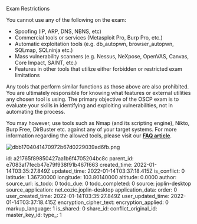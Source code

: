 Exam Restrictions

You cannot use any of the following on the exam:

- Spoofing (IP, ARP, DNS, NBNS, etc)
- Commercial tools or services (Metasploit Pro, Burp Pro, etc.)
- Automatic exploitation tools (e.g. db\_autopwn, browser\_autopwn, SQLmap, SQLninja etc.)
- Mass vulnerability scanners (e.g. Nessus, NeXpose, OpenVAS, Canvas, Core Impact, SAINT, etc.)
- Features in other tools that utilize either forbidden or restricted exam limitations

Any tools that perform similar functions as those above are also prohibited. You are ultimately responsible for knowing what features or external utilities any chosen tool is using. The primary objective of the OSCP exam is to evaluate your skills in identifying and exploiting vulnerabilities, not in automating the process.

You may however, use tools such as Nmap (and its scripting engine), Nikto, Burp Free, DirBuster etc. against any of your target systems. For more information regarding the allowed tools, please visit our [**FAQ article**](https://help.offensive-security.com/hc/en-us/articles/4412170923924-OSCP-Exam-Update-01-11-22-FAQ).

![dbb1704041470972b67d0229039ad6fb.png](:/16db4988437b43fd85e5d7b55c894a68)

id: a21765f89850427aa1b6f4705204bc8c
parent_id: e7083af7fecb47e79f938f91b467f663
created_time: 2022-01-14T03:35:27.849Z
updated_time: 2022-01-14T03:37:18.415Z
is_conflict: 0
latitude: 1.36730000
longitude: 103.80140000
altitude: 0.0000
author: 
source_url: 
is_todo: 0
todo_due: 0
todo_completed: 0
source: joplin-desktop
source_application: net.cozic.joplin-desktop
application_data: 
order: 0
user_created_time: 2022-01-14T03:35:27.849Z
user_updated_time: 2022-01-14T03:37:18.415Z
encryption_cipher_text: 
encryption_applied: 0
markup_language: 1
is_shared: 0
share_id: 
conflict_original_id: 
master_key_id: 
type_: 1